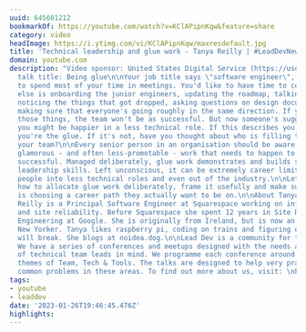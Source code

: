 ```yaml
---
uuid: 645601212
bookmarkOf: https://youtube.com/watch?v=KClAPipnKqw&feature=share
category: video
headImage: https://i.ytimg.com/vi/KClAPipnKqw/maxresdefault.jpg
title: 'Technical leadership and glue work - Tanya Reilly | #LeadDevNewYork'
domain: youtube.com
description: "Video sponsor: United States Digital Service (https://usds.gov)\n\nFull
  talk title: Being glue\n\nYour job title says \"software engineer\", but you seem
  to spend most of your time in meetings. You'd like to have time to code, but nobody
  else is onboarding the junior engineers, updating the roadmap, talking to the users,
  noticing the things that got dropped, asking questions on design documents, and
  making sure that everyone's going roughly in the same direction. If you stop doing
  those things, the team won't be as successful. But now someone's suggesting that
  you might be happier in a less technical role. If this describes you, congratulations:
  you're the glue. If it's not, have you thought about who is filling this role on
  your team?\n\nEvery senior person in an organisation should be aware of the less
  glamorous - and often less-promotable - work that needs to happen to make a team
  successful. Managed deliberately, glue work demonstrates and builds strong technical
  leadership skills. Left unconscious, it can be extremely career limiting. It pushes
  people into less technical roles and even out of the industry.\n\nLet's talk about
  how to allocate glue work deliberately, frame it usefully and make sure that everyone
  is choosing a career path they actually want to be on.\n\nAbout Tanya Reilly\nTanya
  Reilly is a Principal Software Engineer at Squarespace working on infrastructure
  and site reliability. Before Squarespace she spent 12 years in Site Reliability
  Engineering at Google. She is originally from Ireland, but is now an enthusiastic
  New Yorker. Tanya likes raspberry pi, coding on trains and figuring out how systems
  will break. She blogs at noidea.dog.\n\nLead Dev is a community for technical leaders.
  We have a series of conferences and meetups designed with the needs and pain points
  of technical team leads in mind. We programme each conference around our three key
  themes of Team, Tech & Tools. The talks are designed to help very practically with
  common problems in these areas. To find out more about us, visit: \nhttps://theleaddeveloper.com/"
tags:
- youtube
- leaddev
date: '2023-01-26T19:46:45.476Z'
highlights:
---
```



